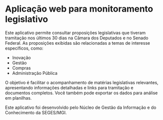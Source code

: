 # Aplicação web para monitoramento legislativo

Este aplicativo permite consultar proposições legislativas que tiveram tramitação nos últimos 30 dias na Câmara dos Deputados e no Senado Federal. As proposições exibidas são relacionadas a temas de interesse específicos, como:

- Inovação
- Gestão
- Compras
- Administração Pública

O objetivo é facilitar o acompanhamento de matérias legislativas relevantes, apresentando informações detalhadas e links para tramitação e documentos completos. Você também pode exportar os dados para análise em planilhas.

Este aplicativo foi desenvolvido pelo Núcleo de Gestão da Informação e do Conhecimento da SEGES/MGI.
